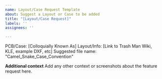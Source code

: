 ```yaml
---
name: Layout/Case Request Template
about: Suggest a Layout or Case to be added
title: "[Layout/Case Request]"
labels: ''
assignees: ''

---
```


PCB/Case: [Colloquially Known As]
Layout/Info: [Link to Trash Man Wiki, KLE, example DXF, etc]
Suggested file name: "Camel_Snake_Case_Convention"

**Additional context**
Add any other context or screenshots about the feature request here.
